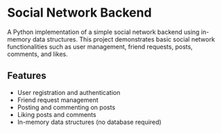 # Social Network Backend

A Python implementation of a simple social network backend using in-memory data structures. This project demonstrates basic social network functionalities such as user management, friend requests, posts, comments, and likes.

## Features
- User registration and authentication
- Friend request management
- Posting and commenting on posts
- Liking posts and comments
- In-memory data structures (no database required)
